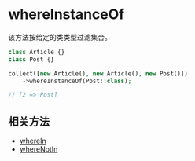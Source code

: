 # whereInstanceOf

该方法按给定的类类型过滤集合。

```php
class Article {}
class Post {}

collect([new Article(), new Article(), new Post()])
    ->whereInstanceOf(Post::class);

// [2 => Post]
```

## 相关方法

- [whereIn](whereIn.md)
- [whereNotIn](whereNotIn.md)